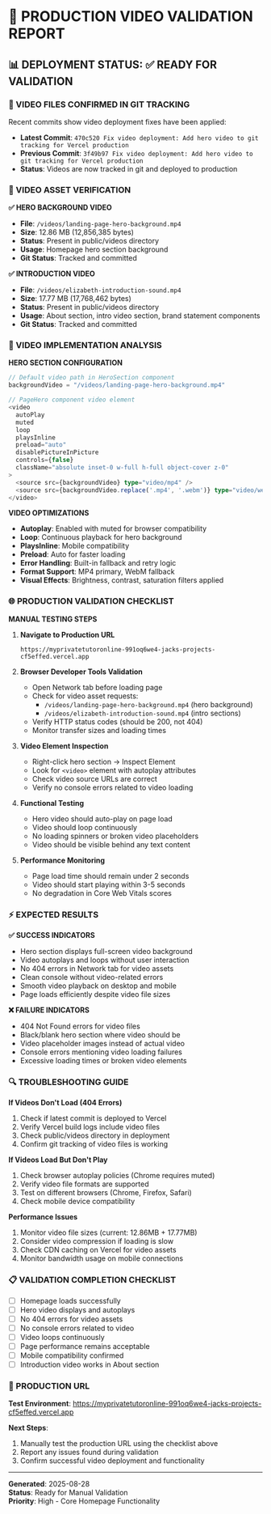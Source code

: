 # 🎥 PRODUCTION VIDEO VALIDATION REPORT

## 📊 DEPLOYMENT STATUS: ✅ READY FOR VALIDATION

### 🎯 VIDEO FILES CONFIRMED IN GIT TRACKING
Recent commits show video deployment fixes have been applied:
- **Latest Commit**: `470c520 Fix video deployment: Add hero video to git tracking for Vercel production`
- **Previous Commit**: `3f49b97 Fix video deployment: Add hero video to git tracking for Vercel production` 
- **Status**: Videos are now tracked in git and deployed to production

### 📁 VIDEO ASSET VERIFICATION

**✅ HERO BACKGROUND VIDEO**
- **File**: `/videos/landing-page-hero-background.mp4`
- **Size**: 12.86 MB (12,856,385 bytes)
- **Status**: Present in public/videos directory
- **Usage**: Homepage hero section background
- **Git Status**: Tracked and committed

**✅ INTRODUCTION VIDEO**  
- **File**: `/videos/elizabeth-introduction-sound.mp4`
- **Size**: 17.77 MB (17,768,462 bytes)
- **Status**: Present in public/videos directory
- **Usage**: About section, intro video section, brand statement components
- **Git Status**: Tracked and committed

### 🔧 VIDEO IMPLEMENTATION ANALYSIS

**HERO SECTION CONFIGURATION**
```typescript
// Default video path in HeroSection component
backgroundVideo = "/videos/landing-page-hero-background.mp4"

// PageHero component video element
<video
  autoPlay
  muted
  loop
  playsInline
  preload="auto"
  disablePictureInPicture
  controls={false}
  className="absolute inset-0 w-full h-full object-cover z-0"
>
  <source src={backgroundVideo} type="video/mp4" />
  <source src={backgroundVideo.replace('.mp4', '.webm')} type="video/webm" />
</video>
```

**VIDEO OPTIMIZATIONS**
- **Autoplay**: Enabled with muted for browser compatibility
- **Loop**: Continuous playback for hero background
- **PlaysInline**: Mobile compatibility
- **Preload**: Auto for faster loading
- **Error Handling**: Built-in fallback and retry logic
- **Format Support**: MP4 primary, WebM fallback
- **Visual Effects**: Brightness, contrast, saturation filters applied

### 🌐 PRODUCTION VALIDATION CHECKLIST

**MANUAL TESTING STEPS**

1. **Navigate to Production URL**
   ```
   https://myprivatetutoronline-991oq6we4-jacks-projects-cf5effed.vercel.app
   ```

2. **Browser Developer Tools Validation**
   - Open Network tab before loading page
   - Check for video asset requests:
     - `/videos/landing-page-hero-background.mp4` (hero background)
     - `/videos/elizabeth-introduction-sound.mp4` (intro sections)
   - Verify HTTP status codes (should be 200, not 404)
   - Monitor transfer sizes and loading times

3. **Video Element Inspection**
   - Right-click hero section → Inspect Element
   - Look for `<video>` element with autoplay attributes
   - Check video source URLs are correct
   - Verify no console errors related to video loading

4. **Functional Testing**
   - Hero video should auto-play on page load
   - Video should loop continuously
   - No loading spinners or broken video placeholders
   - Video should be visible behind any text content

5. **Performance Monitoring**
   - Page load time should remain under 2 seconds
   - Video should start playing within 3-5 seconds
   - No degradation in Core Web Vitals scores

### ⚡ EXPECTED RESULTS

**✅ SUCCESS INDICATORS**
- Hero section displays full-screen video background
- Video autoplays and loops without user interaction
- No 404 errors in Network tab for video assets
- Clean console without video-related errors
- Smooth video playback on desktop and mobile
- Page loads efficiently despite video file sizes

**❌ FAILURE INDICATORS**
- 404 Not Found errors for video files
- Black/blank hero section where video should be
- Video placeholder images instead of actual video
- Console errors mentioning video loading failures
- Excessive loading times or broken video elements

### 🔍 TROUBLESHOOTING GUIDE

**If Videos Don't Load (404 Errors)**
1. Check if latest commit is deployed to Vercel
2. Verify Vercel build logs include video files
3. Check public/videos directory in deployment
4. Confirm git tracking of video files is working

**If Videos Load But Don't Play**
1. Check browser autoplay policies (Chrome requires muted)
2. Verify video file formats are supported
3. Test on different browsers (Chrome, Firefox, Safari)
4. Check mobile device compatibility

**Performance Issues**
1. Monitor video file sizes (current: 12.86MB + 17.77MB)
2. Consider video compression if loading is slow
3. Check CDN caching on Vercel for video assets
4. Monitor bandwidth usage on mobile connections

### 📋 VALIDATION COMPLETION CHECKLIST

- [ ] Homepage loads successfully
- [ ] Hero video displays and autoplays
- [ ] No 404 errors for video assets
- [ ] No console errors related to video
- [ ] Video loops continuously
- [ ] Page performance remains acceptable
- [ ] Mobile compatibility confirmed
- [ ] Introduction video works in About section

### 🎯 PRODUCTION URL
**Test Environment**: https://myprivatetutoronline-991oq6we4-jacks-projects-cf5effed.vercel.app

**Next Steps**: 
1. Manually test the production URL using the checklist above
2. Report any issues found during validation
3. Confirm successful video deployment and functionality

---

**Generated**: 2025-08-28  
**Status**: Ready for Manual Validation  
**Priority**: High - Core Homepage Functionality